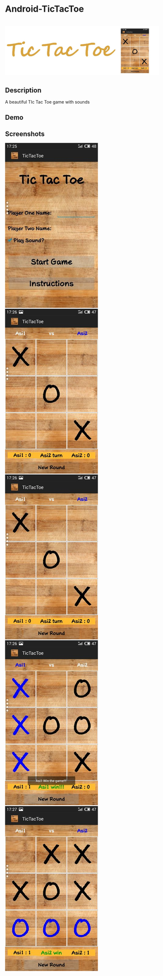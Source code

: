 # Android-TicTacToe

# ![pageres](media/headline.JPG)

## Description

A beautiful TIc Tac Toe game with sounds

## Demo
## Screenshots

![My image](media/1.jpg)
<br>
![My image](media/3.jpg)
![My image](media/3.jpg)
![My image](media/4.jpg)
![My image](media/5.jpg)

